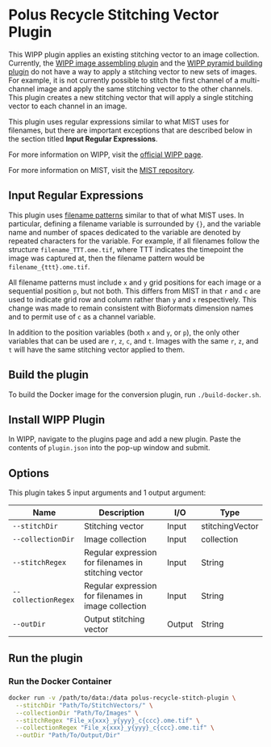 # Polus Recycle Stitching Vector Plugin

This WIPP plugin applies an existing stitching vector to an image collection. Currently, the [WIPP image assembling plugin](https://github.com/usnistgov/WIPP-image-assembling-plugin) and the [WIPP pyramid building plugin](https://github.com/usnistgov/WIPP-pyramid-plugin) do not have a way to apply a stitching vector to new sets of images. For example, it is not currently possible to stitch the first channel of a multi-channel image and apply the same stitching vector to the other channels. This plugin creates a new stitching vector that will apply a single stitching vector to each channel in an image.

This plugin uses regular expressions similar to what MIST uses for filenames, but there are important exceptions that are described below in the section titled **Input Regular Expressions**.

For more information on WIPP, visit the [official WIPP page](https://isg.nist.gov/deepzoomweb/software/wipp).

For more information on MIST, visit the [MIST repository](https://github.com/usnistgov/MIST).

## Input Regular Expressions
This plugin uses [filename patterns](https://github.com/USNISTGOV/MIST/wiki/User-Guide#input-parameters) similar to that of what MIST uses. In particular, defining a filename variable is surrounded by `{}`, and the variable name and number of spaces dedicated to the variable are denoted by repeated characters for the variable. For example, if all filenames follow the structure `filename_TTT.ome.tif`, where TTT indicates the timepoint the image was captured at, then the filename pattern would be `filename_{ttt}.ome.tif`.

All filename patterns must include `x` and `y` grid positions for each image or a sequential position `p`, but not both. This differs from MIST in that `r` and `c` are used to indicate grid row and column rather than `y` and `x` respectively. This change was made to remain consistent with Bioformats dimension names and to permit use of `c` as a channel variable.

In addition to the position variables (both `x` and `y`, or `p`), the only other variables that can be used are `r`, `z`, `c`, and `t`. Images with the same `r`, `z`, and `t` will have the same stitching vector applied to them.

## Build the plugin

To build the Docker image for the conversion plugin, run
`./build-docker.sh`.

## Install WIPP Plugin

In WIPP, navigate to the plugins page and add a new plugin. Paste the contents of `plugin.json` into the pop-up window and submit.

## Options

This plugin takes 5 input arguments and 1 output argument:

| Name                | Description                                          | I/O    | Type            |
|---------------------|------------------------------------------------------|--------|-----------------|
| `--stitchDir`       | Stitching vector                                     | Input  | stitchingVector |
| `--collectionDir`   | Image collection                                     | Input  | collection      |
| `--stitchRegex`     | Regular expression for filenames in stitching vector | Input  | String          |
| `--collectionRegex` | Regular expression for filenames in image collection | Input  | String          |
| `--outDir`          | Output stitching vector                              | Output | String          |

## Run the plugin

### Run the Docker Container

```bash
docker run -v /path/to/data:/data polus-recycle-stitch-plugin \
  --stitchDir "Path/To/StitchVectors/" \
  --collectionDir "Path/To/Images" \
  --stitchRegex "File_x{xxx}_y{yyy}_c{ccc}.ome.tif" \
  --collectionRegex "File_x{xxx}_y{yyy}_c{ccc}.ome.tif" \
  --outDir "Path/To/Output/Dir"
```
